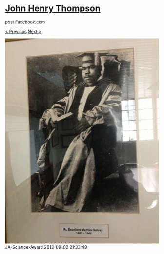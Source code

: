 # [John Henry Thompson](../README.md)
post Facebook.com

[< Previous](2013-09-02-31.md) [Next >](2013-09-02-33.md)

[![](../media/2013-09-02/JA-Science-Award-21.jpg)](../README.md)
JA-Science-Award
2013-09-02 21:33:49